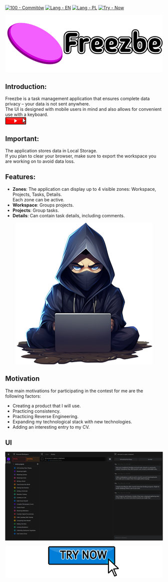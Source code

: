 [![100 - Commitów](https://img.shields.io/badge/100-Commitów-2ea44f)](https://100commitow.pl/)
[![Lang - EN](https://img.shields.io/badge/lang-en-2ea44f)](/README.md)
[![Lang - PL](https://img.shields.io/badge/lang-pl-2ea44f)](/README.PL.md)
[![Try - Now](https://img.shields.io/badge/try-now-2ea44f)](https://freezbe.pl/)

[![Freezbe](docs/readme/images/Freezbe_logo.png "Freezbe")](http://www.freezbe.pl/)

## Introduction:

Freezbe is a task management application that ensures complete data privacy – your data is not sent anywhere.<br>
The UI is designed with mobile users in mind and also allows for convenient use with a keyboard.<br>
[![Video](docs/readme/images/Video.png "Video")](https://github.com/ArcticLeopard/Freezbe/raw/main/docs/readme/videos/Freezbe-pl.mp4)

## Important:

The application stores data in Local Storage.<br>
If you plan to clear your browser, make sure to export the workspace you are working on to avoid data loss.

## Features:

-   **Zones**: The application can display up to 4 visible zones: Workspace, Projects, Tasks, Details.<br>
    Each zone can be active.
-   **Workspace**: Groups projects.
-   **Projects**: Group tasks.
-   **Details**: Can contain task details, including comments.

<p align="center">
 <img src="https://raw.githubusercontent.com/ArcticLeopard/Freezbe/main/docs/readme/images/Developer.png" />
</p>

## Motivation

The main motivations for participating in the contest for me are the following factors:

-   Creating a product that I will use.
-   Practicing consistency.
-   Practicing Reverse Engineering.
-   Expanding my technological stack with new technologies.
-   Adding an interesting entry to my CV.

## UI

[![UI](docs/readme/images/PreviewCurrentUserInterface.png "UI")](http://www.freezbe.pl/)

[![Freezbe](docs/readme/images/TryNow.png "Freezbe")](http://www.freezbe.pl/)
